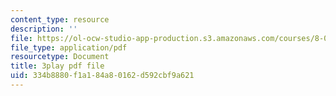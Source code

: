 ```yaml
---
content_type: resource
description: ''
file: https://ol-ocw-studio-app-production.s3.amazonaws.com/courses/8-03sc-physics-iii-vibrations-and-waves-fall-2016/334b8880f1a184a80162d592cbf9a621_TjxR7lAwWhI.pdf
file_type: application/pdf
resourcetype: Document
title: 3play pdf file
uid: 334b8880-f1a1-84a8-0162-d592cbf9a621
---
```

